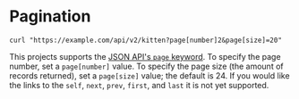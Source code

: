 # Pagination

```shell
curl "https://example.com/api/v2/kitten?page[number]2&page[size]=20"
```

This projects supports the [JSON API's `page` keyword](http://jsonapi.org/format/#fetching-pagination).
To specify the page number, set a `page[number]` value.
To specify the page size (the amount of records returned), set a `page[size]` value; the default is 24.
If you would like the links to the `self`, `next`, `prev`, `first`, and `last` it is not yet supported.
